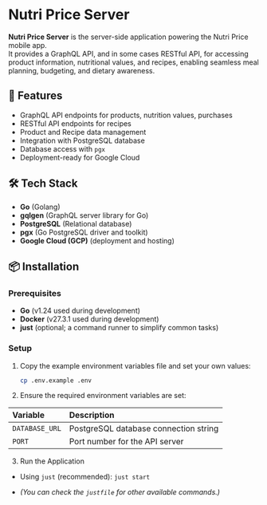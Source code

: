 # Nutri Price Server

**Nutri Price Server** is the server-side application powering the Nutri Price mobile app.  
It provides a GraphQL API, and in some cases RESTful API, for accessing product information, nutritional values, and recipes, enabling seamless meal planning, budgeting, and dietary awareness.

## 🚀 Features

- GraphQL API endpoints for products, nutrition values, purchases
- RESTful API endpoints for recipes
- Product and Recipe data management
- Integration with PostgreSQL database
- Database access with `pgx`
- Deployment-ready for Google Cloud

## 🛠️ Tech Stack

- **Go** (Golang)
- **gqlgen** (GraphQL server library for Go)
- **PostgreSQL** (Relational database)
- **pgx** (Go PostgreSQL driver and toolkit)
- **Google Cloud (GCP)** (deployment and hosting)

## 📦 Installation

### Prerequisites

- **Go** (v1.24 used during development)
- **Docker** (v27.3.1 used during development)
- **just** (optional; a command runner to simplify common tasks)

### Setup

1. Copy the example environment variables file and set your own values:
   ```bash
   cp .env.example .env
   ```
2. Ensure the required environment variables are set:

| Variable       | Description                                   |
|:---------------|:----------------------------------------------|
| `DATABASE_URL` | PostgreSQL database connection string         |
| `PORT`         | Port number for the API server               |

3. Run the Application

- Using `just` (recommended): `just start`

- *(You can check the `justfile` for other available commands.)*